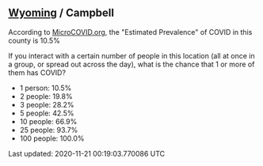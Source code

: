 
## [Wyoming](/united-states/wyoming) / Campbell

According to [MicroCOVID.org](http://microcovid.org),
the "Estimated Prevalence" of COVID in this county is 10.5%

If you interact with a certain number of people in this location
(all at once in a group, or spread out across the day), what is the chance that
1 or more of them has COVID?

- 1 person: 10.5%
- 2 people: 19.8%
- 3 people: 28.2%
- 5 people: 42.5%
- 10 people: 66.9%
- 25 people: 93.7%
- 100 people: 100.0%

Last updated: 2020-11-21 00:19:03.770086 UTC
